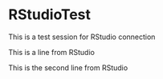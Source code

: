 # RStudioTest
This is a test session for RStudio connection

This is a line from RStudio

This is the second line from RStudio
